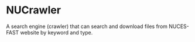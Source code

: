 # NUCrawler
 A search engine (crawler) that can search and download files from NUCES-FAST website by keyword and type.

